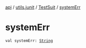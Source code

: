 [api](../../index.md) / [utils.junit](../index.md) / [TestSuit](index.md) / [systemErr](./system-err.md)

# systemErr

`val systemErr: `[`String`](https://kotlinlang.org/api/latest/jvm/stdlib/kotlin/-string/index.html)
